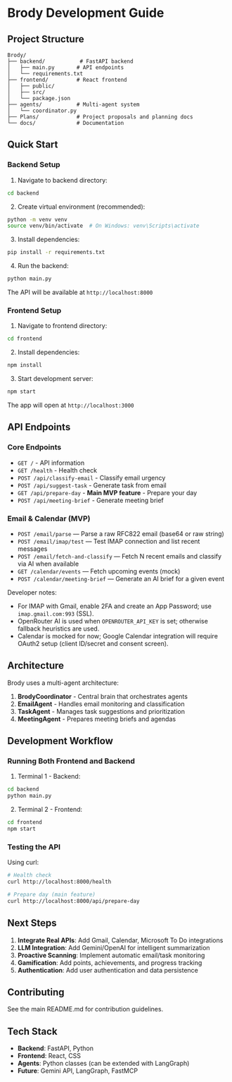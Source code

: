 # Brody Development Guide

## Project Structure

```
Brody/
├── backend/           # FastAPI backend
│   ├── main.py       # API endpoints
│   └── requirements.txt
├── frontend/         # React frontend
│   ├── public/
│   ├── src/
│   └── package.json
├── agents/           # Multi-agent system
│   └── coordinator.py
├── Plans/            # Project proposals and planning docs
└── docs/             # Documentation
```

## Quick Start

### Backend Setup

1. Navigate to backend directory:
```bash
cd backend
```

2. Create virtual environment (recommended):
```bash
python -m venv venv
source venv/bin/activate  # On Windows: venv\Scripts\activate
```

3. Install dependencies:
```bash
pip install -r requirements.txt
```

4. Run the backend:
```bash
python main.py
```

The API will be available at `http://localhost:8000`

### Frontend Setup

1. Navigate to frontend directory:
```bash
cd frontend
```

2. Install dependencies:
```bash
npm install
```

3. Start development server:
```bash
npm start
```

The app will open at `http://localhost:3000`

## API Endpoints

### Core Endpoints

- `GET /` - API information
- `GET /health` - Health check
- `POST /api/classify-email` - Classify email urgency
- `POST /api/suggest-task` - Generate task from email
- `GET /api/prepare-day` - **Main MVP feature** - Prepare your day
- `POST /api/meeting-brief` - Generate meeting brief

### Email & Calendar (MVP)

- `POST /email/parse` — Parse a raw RFC822 email (base64 or raw string)
- `POST /email/imap/test` — Test IMAP connection and list recent messages
- `POST /email/fetch-and-classify` — Fetch N recent emails and classify via AI when available
- `GET /calendar/events` — Fetch upcoming events (mock)
- `POST /calendar/meeting-brief` — Generate an AI brief for a given event

Developer notes:
- For IMAP with Gmail, enable 2FA and create an App Password; use `imap.gmail.com:993` (SSL).
- OpenRouter AI is used when `OPENROUTER_API_KEY` is set; otherwise fallback heuristics are used.
- Calendar is mocked for now; Google Calendar integration will require OAuth2 setup (client ID/secret and consent screen).

## Architecture

Brody uses a multi-agent architecture:

1. **BrodyCoordinator** - Central brain that orchestrates agents
2. **EmailAgent** - Handles email monitoring and classification
3. **TaskAgent** - Manages task suggestions and prioritization
4. **MeetingAgent** - Prepares meeting briefs and agendas

## Development Workflow

### Running Both Frontend and Backend

1. Terminal 1 - Backend:
```bash
cd backend
python main.py
```

2. Terminal 2 - Frontend:
```bash
cd frontend
npm start
```

### Testing the API

Using curl:
```bash
# Health check
curl http://localhost:8000/health

# Prepare day (main feature)
curl http://localhost:8000/api/prepare-day
```

## Next Steps

1. **Integrate Real APIs**: Add Gmail, Calendar, Microsoft To Do integrations
2. **LLM Integration**: Add Gemini/OpenAI for intelligent summarization
3. **Proactive Scanning**: Implement automatic email/task monitoring
4. **Gamification**: Add points, achievements, and progress tracking
5. **Authentication**: Add user authentication and data persistence

## Contributing

See the main README.md for contribution guidelines.

## Tech Stack

- **Backend**: FastAPI, Python
- **Frontend**: React, CSS
- **Agents**: Python classes (can be extended with LangGraph)
- **Future**: Gemini API, LangGraph, FastMCP
